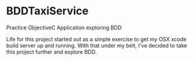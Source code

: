 BDDTaxiService
==============

Practice ObjectiveC Application exploring BDD

Life for this project started out as a simple exercise to get my OSX xcode build server up and running. With that under my belt, I've decided to take this project further and explore BDD.
